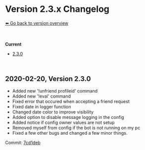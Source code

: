 # Version 2.3.x Changelog
[⬅️ Go back to version overview](../version_changelogs.md)

&nbsp;

**Current**  
- [2.3.0](#2.3.0)
  
&nbsp;

<a id="2.3.0"></a>

## **2020-02-20, Version 2.3.0**
- Added new '!unfriend profileid' command
- Added new '!eval' command
- Fixed error that occured when accepting a friend request
- Fixed date in logger function
- Changed date color to improve visibility
- Added option to disable message logging in the config
- Added notice if config owner values are not setup
- Removed myself from config if the bot is not running on my pc
- Fixed a few other bugs and changed a few minor things.

Commit: [7cd1deb](https://github.com/HerrEurobeat/steam-comment-service-bot/commit/7cd1deb)